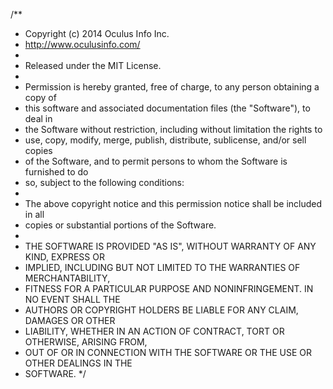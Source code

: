 /**
 * Copyright (c) 2014 Oculus Info Inc.
 * http://www.oculusinfo.com/
 *
 * Released under the MIT License.
 *
 * Permission is hereby granted, free of charge, to any person
obtaining a copy of
 * this software and associated documentation files (the "Software"), to deal in
 * the Software without restriction, including without limitation the rights to
 * use, copy, modify, merge, publish, distribute, sublicense, and/or sell copies
 * of the Software, and to permit persons to whom the Software is
furnished to do
 * so, subject to the following conditions:
 *
 * The above copyright notice and this permission notice shall be
included in all
 * copies or substantial portions of the Software.
 *
 * THE SOFTWARE IS PROVIDED "AS IS", WITHOUT WARRANTY OF ANY KIND, EXPRESS OR
 * IMPLIED, INCLUDING BUT NOT LIMITED TO THE WARRANTIES OF MERCHANTABILITY,
 * FITNESS FOR A PARTICULAR PURPOSE AND NONINFRINGEMENT. IN NO EVENT SHALL THE
 * AUTHORS OR COPYRIGHT HOLDERS BE LIABLE FOR ANY CLAIM, DAMAGES OR OTHER
 * LIABILITY, WHETHER IN AN ACTION OF CONTRACT, TORT OR OTHERWISE, ARISING FROM,
 * OUT OF OR IN CONNECTION WITH THE SOFTWARE OR THE USE OR OTHER DEALINGS IN THE
 * SOFTWARE.
 */

